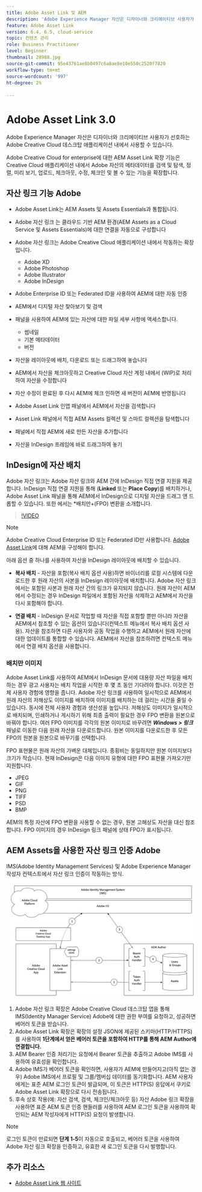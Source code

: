 ```yaml
---
title: Adobe Asset Link 및 AEM
description: 'Adobe Experience Manager 자산은 디자이너와 크리에이티브 사용자가 선호하는 Adobe Creative Cloud 데스크탑 애플리케이션 내에서 사용할 수 있습니다. Adobe Creative Cloud for enterprise용 Adobe Asset Link 확장 기능은 Adobe XD, Photoshop, InDesign 및 Illustrator과 같은 Creative Cloud 도구 내에서 AEM 자산의 메타데이터를 검색 및 탐색, 정렬, 미리 보기, 업로드, 체크아웃, 수정, 체크인 및 볼 수 있는 기능을 확장합니다. '
feature: Adobe Asset Link
version: 6.4, 6.5, cloud-service
topic: 컨텐츠 관리
role: Business Practitioner
level: Beginner
thumbnail: 28988.jpg
source-git-commit: 95e43761ae8b0497c6a8ae8e10e550c2520f7820
workflow-type: tm+mt
source-wordcount: '997'
ht-degree: 2%

---
```



# Adobe Asset Link 3.0

Adobe Experience Manager 자산은 디자이너와 크리에이티브 사용자가 선호하는 Adobe Creative Cloud 데스크탑 애플리케이션 내에서 사용할 수 있습니다.

Adobe Creative Cloud for enterprise에 대한 AEM Asset Link 확장 기능은 Creative Cloud 애플리케이션 내에서 Adobe 자산의 메타데이터를 검색 및 탐색, 정렬, 미리 보기, 업로드, 체크아웃, 수정, 체크인 및 볼 수 있는 기능을 확장합니다.

## 자산 링크 기능 Adobe

+ Adobe Asset Link는 AEM Assets 및 Assets Essentials과 통합됩니다.
+ Adobe 자산 링크 는 클라우드 기반 AEM 환경(AEM Assets as a Cloud Service 및 Assets Essentials)에 대한 연결을 자동으로 구성합니다
+ Adobe 자산 링크는 Adobe Creative Cloud 애플리케이션 내에서 작동하는 확장입니다.

   + Adobe XD
   + Adobe Photoshop
   + Adobe Illustrator
   + Adobe InDesign

+ Adobe Enterprise ID 또는 Federated ID을 사용하여 AEM에 대한 자동 인증
+ AEM에서 디지털 자산 찾아보기 및 검색
+ 패널을 사용하여 AEM에 있는 자산에 대한 파일 세부 사항에 액세스합니다.
   + 썸네일
   + 기본 메타데이터
   + 버전
+ 자산을 레이아웃에 배치, 다운로드 또는 드래그하여 놓습니다
+ AEM에서 자산을 체크아웃하고 Creative Cloud 자산 계정 내에서 (WIP)로 처리하여 자산을 수정합니다
+ 자산 수정이 완료된 후 다시 AEM에 체크 인하면 새 버전이 AEM에 반영됩니다
+ Adobe Asset Link 인앱 패널에서 AEM에서 자산을 검색합니다
+ Asset Link 패널에서 직접 AEM Assets 컬렉션 및 스마트 컬렉션을 탐색합니다
+ 패널에서 직접 AEM에 새로 만든 자산을 추가합니다
+ 자산을 InDesign 프레임에 바로 드래그하여 놓기

## InDesign에 자산 배치

Adobe 자산 링크는 Adobe 자산 링크와 AEM 간에 InDesign 직접 연결 지원을 제공합니다. InDesign 직접 연결 지원을 통해 (__Linked__ 또는 __Place Copy__)를 배치하거나, Adobe Asset Link 패널을 통해 AEM에서 InDesign으로 디지털 자산을 드래그 앤 드롭할 수 있습니다. 또한 에서는 *배치만+(FPO) 변환을 소개합니다.

>[!VIDEO](https://video.tv.adobe.com/v/28988/?quality=12&learn=on)

>[!NOTE]
>
>Adobe Creative Cloud Enterprise ID 또는 Federated ID만 사용합니다. [Adobe Asset Link](https://helpx.adobe.com/enterprise/admin-guide.html/enterprise/using/adobe-asset-link.ug.html)에 대해 AEM을 구성해야 합니다.

아래 옵션 중 하나를 사용하여 자산을 InDesign 레이아웃에 배치할 수 있습니다.

+ **복사 배치**  - 자산을 포함(복사 배치 옵션 사용)하면 바이너리를 로컬 시스템에 다운로드한 후 원래 자산의 사본을 InDesign 레이아웃에 배치합니다. Adobe 자산 링크에서는 포함된 사본과 원래 자산 간의 링크가 유지되지 않습니다. 원래 자산이 AEM에서 수정되는 경우 InDesign 파일에서 포함된 자산을 삭제하고 AEM에서 자산을 다시 포함해야 합니다.

+ **연결 배치**  - InDesign 문서로 작업할 때 자산을 직접 포함할 뿐만 아니라 자산을 AEM에서 참조할 수 있는 옵션이 있습니다(컨텍스트 메뉴에서 복사 배치 옵션 사용). 자산을 참조하면 다른 사용자와 공동 작업을 수행하고 AEM에서 원래 자산에 대한 업데이트를 통합할 수 있습니다. AEM에서 자산을 참조하려면 컨텍스트 메뉴에서 연결 배치 옵션을 사용합니다.

### 배치만 이미지

Adobe Asset Link를 사용하여 AEM에서 InDesign 문서에 대용량 자산 파일을 배치하는 경우 광고 사용자는 배치 작업을 시작한 후 몇 초 동안 기다려야 합니다. 이것은 전체 사용자 경험에 영향을 줍니다. Adobe 자산 링크를 사용하여 일시적으로 AEM에서 원래 자산의 저해상도 이미지를 배치하여 이미지를 배치하는 데 걸리는 시간을 줄일 수 있습니다. 동시에 전체 사용자 경험과 생산성을 높입니다. 저해상도 이미지가 일시적으로 배치되며, 인쇄하거나 게시하기 위해 최종 출력이 필요한 경우 FPO 변환을 원본으로 바꿔야 합니다. 여러 FPO 이미지를 각각의 원본 이미지로 바꾸려면 **_Windows > 링크_** 패널로 이동한 다음 원래 자산을 다운로드합니다. 원본 이미지를 다운로드한 후 모든 FPO의 원본을 원본으로 바꾸기를 선택합니다.

FPO 표현물은 원래 자산의 가벼운 대체입니다. 종횡비는 동일하지만 원본 이미지보다 크기가 작습니다. 현재 InDesign은 다음 이미지 유형에 대한 FPO 표현물 가져오기만 지원합니다.

+ JPEG
+ GIF
+ PNG
+ TIFF
+ PSD
+ BMP

AEM의 특정 자산에 FPO 변환을 사용할 수 없는 경우, 원본 고해상도 자산을 대신 참조합니다. FPO 이미지의 경우 InDesign 링크 패널에 상태 FPO가 표시됩니다.

## AEM Assets을 사용한 자산 링크 인증 Adobe

IMS(Adobe Identity Management Services) 및 Adobe Experience Manager 작성자 컨텍스트에서 자산 링크 인증이 작동하는 방식.

![Adobe 자산 링크 아키텍처](assets/adobe-asset-link-article-understand.png)

1. Adobe 자산 링크 확장은 Adobe Creative Cloud 데스크탑 앱을 통해 IMS(Identity Manager Service) Adobe에 대한 권한 부여를 요청하고, 성공하면 베어러 토큰을 받습니다.
1. Adobe Asset Link 확장은 확장의 설정 JSON에 제공된 스키마(HTTP/HTTPS)를 사용하여 **1단계에서 얻은 베어러 토큰을 포함하여 HTTP를 통해 AEM Author에 연결합니다.**
1. AEM Bearer 인증 처리기는 요청에서 Bearer 토큰을 추출하고 Adobe IMS를 사용하여 유효성을 확인합니다.
1. Adobe IMS가 베어러 토큰을 확인하면, 사용자가 AEM에 만들어지고(아직 없는 경우) Adobe IMS에서 프로필 및 그룹/멤버십 데이터를 동기화합니다. AEM 사용자에게는 표준 AEM 로그인 토큰이 발급되며, 이 토큰은 HTTP(S) 응답에서 쿠키로 Adobe Asset Link 확장으로 다시 전송됩니다.
1. 후속 상호 작용(예: 자산 검색, 검색, 체크인/체크아웃 등) 자산 Adobe 링크 확장을 사용하면 표준 AEM 토큰 인증 핸들러를 사용하여 AEM 로그인 토큰을 사용하여 확인되는 AEM 작성자에게 HTTP(S) 요청이 발생합니다.

>[!NOTE]
>
>로그인 토큰이 만료되면 **단계 1-5**&#x200B;이 자동으로 호출되고, 베어러 토큰을 사용하여 Adobe 자산 링크 확장을 인증하고, 유효한 새 로그인 토큰을 다시 발행합니다.

## 추가 리소스

+ [Adobe Asset Link 웹 사이트](https://www.adobe.com/kr/creativecloud/business/enterprise/adobe-asset-link.html)
